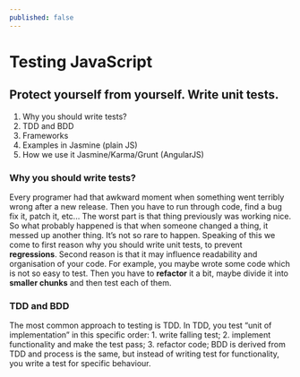 ```yaml
---
published: false
---
```



# Testing JavaScript
## Protect yourself from yourself. Write unit tests.

1. Why you should write tests?
2. TDD and BDD
3. Frameworks
4. Examples in Jasmine (plain JS)
5. How we use it  Jasmine/Karma/Grunt (AngularJS)


### Why you should write tests?

Every programer had that awkward moment when something went terribly wrong after a new release. Then you have to run through code, find a bug fix it, patch it, etc... The worst part is that thing previously was working nice. So what probably happened is that when someone changed a thing, it messed up another thing. It’s not so rare to happen. Speaking of this we come to first reason why you should write unit tests, to prevent **regressions**. Second reason is that it may influence readability and organisation of your code. For example, you maybe wrote some code which is not so easy to test. Then you have to **refactor** it a bit, maybe divide it into **smaller chunks** and then test each of them.  

### TDD and BDD

The most common approach to testing is TDD. In TDD, you test “unit of implementation” in this specific order:  1. write falling test; 2. implement functionality and make the test pass; 3. refactor code; BDD is derived from TDD and process is the same, but instead of writing test for functionality, you write a test for specific behaviour.

